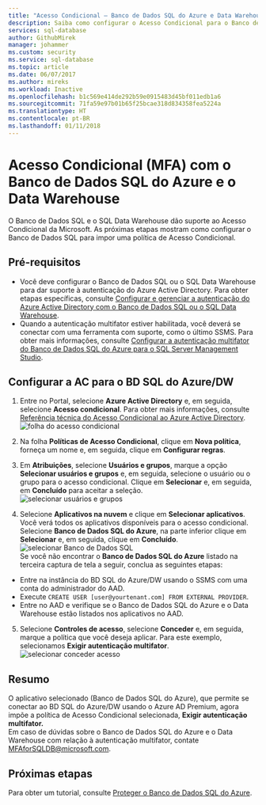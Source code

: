 ```yaml
---
title: "Acesso Condicional – Banco de Dados SQL do Azure e Data Warehouse | Microsoft Doc"
description: Saiba como configurar o Acesso Condicional para o Banco de Dados SQL do Azure e o Data Warehouse.
services: sql-database
author: GithubMirek
manager: johammer
ms.custom: security
ms.service: sql-database
ms.topic: article
ms.date: 06/07/2017
ms.author: mireks
ms.workload: Inactive
ms.openlocfilehash: b1c569e414de292b59e0915483d45bf011edb1a6
ms.sourcegitcommit: 71fa59e97b01b65f25bcae318d834358fea5224a
ms.translationtype: HT
ms.contentlocale: pt-BR
ms.lasthandoff: 01/11/2018
---
```

# <a name="conditional-access-mfa-with-azure-sql-database-and-data-warehouse"></a>Acesso Condicional (MFA) com o Banco de Dados SQL do Azure e o Data Warehouse  

O Banco de Dados SQL e o SQL Data Warehouse dão suporte ao Acesso Condicional da Microsoft. As próximas etapas mostram como configurar o Banco de Dados SQL para impor uma política de Acesso Condicional.  

## <a name="prerequisites"></a>Pré-requisitos  
- Você deve configurar o Banco de Dados SQL ou o SQL Data Warehouse para dar suporte à autenticação do Azure Active Directory. Para obter etapas específicas, consulte [Configurar e gerenciar a autenticação do Azure Active Directory com o Banco de Dados SQL ou o SQL Data Warehouse](sql-database-aad-authentication-configure.md).  
- Quando a autenticação multifator estiver habilitada, você deverá se conectar com uma ferramenta com suporte, como o último SSMS. Para obter mais informações, consulte [Configurar a autenticação multifator do Banco de Dados SQL do Azure para o SQL Server Management Studio](sql-database-ssms-mfa-authentication-configure.md).  

## <a name="configure-ca-for-azure-sql-dbdw"></a>Configurar a AC para o BD SQL do Azure/DW  
1.  Entre no Portal, selecione **Azure Active Directory** e, em seguida, selecione **Acesso condicional**. Para obter mais informações, consulte [Referência técnica do Acesso Condicional ao Azure Active Directory](https://docs.microsoft.com/azure/active-directory/active-directory-conditional-access-technical-reference).  
  ![folha do acesso condicional](./media/sql-database-conditional-access/conditional-access-blade.png) 
     
2.  Na folha **Políticas de Acesso Condicional**, clique em **Nova política**, forneça um nome e, em seguida, clique em **Configurar regras**.  
3.  Em **Atribuições**, selecione **Usuários e grupos**, marque a opção **Selecionar usuários e grupos** e, em seguida, selecione o usuário ou o grupo para o acesso condicional. Clique em **Selecionar** e, em seguida, em **Concluído** para aceitar a seleção.  
  ![selecionar usuários e grupos](./media/sql-database-conditional-access/select-users-and-groups.png)  

4.  Selecione **Aplicativos na nuvem** e clique em **Selecionar aplicativos**. Você verá todos os aplicativos disponíveis para o acesso condicional. Selecione **Banco de Dados SQL do Azure**, na parte inferior clique em **Selecionar** e, em seguida, clique em **Concluído**.  
  ![selecionar Banco de Dados SQL](./media/sql-database-conditional-access/select-sql-database.png)  
  Se você não encontrar o **Banco de Dados SQL do Azure** listado na terceira captura de tela a seguir, conclua as seguintes etapas:   
  - Entre na instância do BD SQL do Azure/DW usando o SSMS com uma conta do administrador do AAD.  
  - Execute `CREATE USER [user@yourtenant.com] FROM EXTERNAL PROVIDER`.  
  - Entre no AAD e verifique se o Banco de Dados SQL do Azure e o Data Warehouse estão listados nos aplicativos no AAD.  

5.  Selecione **Controles de acesso**, selecione **Conceder** e, em seguida, marque a política que você deseja aplicar. Para este exemplo, selecionamos **Exigir autenticação multifator**.  
  ![selecionar conceder acesso](./media/sql-database-conditional-access/grant-access.png)  

## <a name="summary"></a>Resumo  
O aplicativo selecionado (Banco de Dados SQL do Azure), que permite se conectar ao BD SQL do Azure/DW usando o Azure AD Premium, agora impõe a política de Acesso Condicional selecionada, **Exigir autenticação multifator.**  
Em caso de dúvidas sobre o Banco de Dados SQL do Azure e o Data Warehouse com relação à autenticação multifator, contate MFAforSQLDB@microsoft.com.  

## <a name="next-steps"></a>Próximas etapas  

Para obter um tutorial, consulte [Proteger o Banco de Dados SQL do Azure](sql-database-security-tutorial.md).
